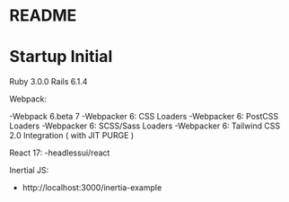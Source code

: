 # README

# Startup Initial 

Ruby 3.0.0
Rails 6.1.4

Webpack: 

-Webpack 6.beta 7
-Webpacker 6: CSS Loaders
-Webpacker 6: PostCSS Loaders
-Webpacker 6: SCSS/Sass Loaders
-Webpacker 6: Tailwind CSS 2.0 Integration ( with JIT PURGE )

React 17:
-headlessui/react

Inertial JS: 
- http://localhost:3000/inertia-example
